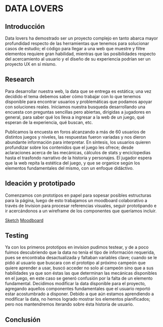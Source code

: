 # DATA LOVERS

## Introducción
Data lovers ha demostrado ser un proyecto complejo en tanto abarca mayor profundidad respecto de las herramientas que tenemos para solucionar casos de estudio; el código para llegar a una web que muestre y filtre elementos requiere gran habilidad, mientras que las posibilidades respecto del acercamiento al usuario y el diseño de su experiencia podrían ser un proyecto UX en sí mismo.

## Research
Para desarrollar nuestra web, la data que se entrega es estática; una vez decidido el tema debemos saber cómo trabajar con lo que tenemos disponible para encontrar usuarios y problemáticas que podamos apoyar con soluciones reales. Iniciamos nuestra busqueda desarrollando una encuesta con preguntas sencillas pero abiertas, dirigidas a jugadores en general, para saber qué los lleva a ingresar a la web de un juego, qué esperan de la experiencia, qué buscan, etc.

Publicamos la encuesta en foros alcanzando a más de 60 usuarios de distintos juegos y niveles, las respuestas fueron variadas y nos dieron abundante información para interpretar. En síntesis, los usuarios quieren profundizar sobre los contenidos que el juego les ofrece; desde aclaraciones acerca de las mecánicas, cálculos de stats y enciclopedias hasta el trasfondo narrativo de la historia y personajes. El jugador espera que la web repita la estética del juego, y que se organice según los elementos fundamentales del mismo, con un enfoque didáctivo.

## Ideación y prototipado
Comenzamos con prototipos en papel para sopesar posibles estructuras para la página, luego de esto trabajamos un moodboard colaborativo a través de Invision para procesar referencias visuales, seguir prototipando e ir acercándonos a un wireframe de los componentes que queríamos incluir. 

[Sketch](https://imgur.com/X46Nrge )
[Moodboard](https://constanzavalenzuelaturina885222.invisionapp.com/freehand/Data-lovers-H9Avrb8Do)

## Testing
Ya con los primeros prototipos en invision pudimos testear, y de a poco fuimos descubriendo que la data no tenía el tipo de información requerida, pues se encontraba desactualizada y faltaban variables clave; cuando se le pidió al usuario que buscara con el prototipo al próximo campeón que quiere aprender a usar, buscó acceder no solo al campeón sino que a sus habilidades ya que son éstas las que determinan las mecánicas disponibles en el juego, en este caso se generó confusión por la falta de un elemento fundamental.
Decidimos modificar la data disponible para el proyecto, agregando aquellos componentes fundamentales que el usuario reportó estar acostumbrado a disponer. Debido a que aún estamos aprendiendo a modificar la data, no hemos logrado mostrar los elementos planificados; pero nos mantendremos iterando sobre ésta historia de usuario.

## Conclusión
